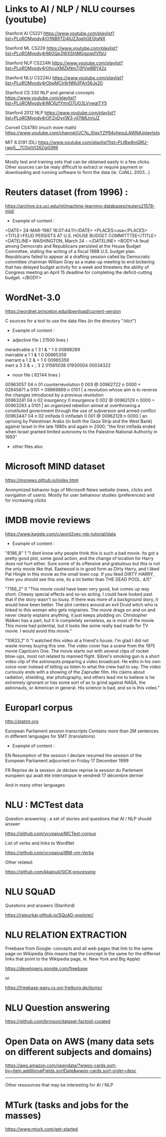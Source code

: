 
# Links to AI / NLP / NLU courses (youtube)

Stanford AI CS221
https://www.youtube.com/playlist?list=PLoROMvodv4rO1NB9TD4iUZ3qghGEGtqNX

Stanford ML CS229
https://www.youtube.com/playlist?list=PLoROMvodv4rMiGQp3WXShtMGgzqpfVfbU

Stanford NLP CS224N
https://www.youtube.com/playlist?list=PLoROMvodv4rOhcuXMZkNm7j3fVwBBY42z

Stanford NLU CS224U
https://www.youtube.com/playlist?list=PLoROMvodv4rObpMCir6rNNUlFAn56Js20

Stanford CS 330 NLP and general concepts
https://www.youtube.com/playlist?list=PLoROMvodv4rMC6zfYmnD7UG3LVvwaITY5

Stanford 2012 NLP
https://www.youtube.com/playlist?list=PLoROMvodv4rOFZnDyrlW3-nI7tMLtmiJZ

Cornell CS4780 (much more math)
https://www.youtube.com/channel/UC7p_I0qxYZP94vhesuLAWNA/playlists

MIT 6.S191 (DL)
https://www.youtube.com/playlist?list=PLtBw6njQRU-rwp5__7C0oIVt26ZgjG9NI

------------------------------------------------------

Mostly test and training sets that can be obtained easily in a few clicks. Other sources can be realy difficult to extract or require payment or downloading and running software to form the data (ie. CoNLL 2003...)

# Reuters dataset (from 1996) : 

https://archive.ics.uci.edu/ml/machine-learning-databases/reuters21578-mld/

* Example of content :

\<DATE> 24-MAR-1987 16:07:44.11\</DATE>
\<PLACES><D>usa</D>\</PLACES>
\<TITLE>FEUD PERSISTS AT U.S. HOUSE BUDGET COMMITTTEE\</TITLE>
\<DATELINE>    WASHINGTON, March 24 - \</DATELINE>
\<BODY>A feud among Democrats and
Republicans persisted at the House Budget Committee, stalling
the writing of a fiscal 1988 U.S. budget plan.
Republicans failed to appear at a drafting session called by Democratic committee chairman William Gray as a make-up
meeting to end bickering that has delayed budget activity  for
a week and threatens the ability of Congress meeting an April
15 deadline for completing the deficit-cutting budget.
\</BODY>

# WordNet-3.0

https://wordnet.princeton.edu/download/current-version

C sources for a tool to use the data files (in the directory "/dict")
 
* Example of content :

* adjective file ( 21500 lines )

ineradicable a 1 3 ! & ^ 1 0 00898289  
inerrable a 1 1 & 1 0 00965359  
inerrant a 1 2 & + 1 0 00965359  
inert a 3 3 & + ; 3 2 01565038 01930004 00034322  


* noun file ( 82144 lines )

00963057 04 n 01 counterrevolution 0 003 @ 00962722 n 0000 + 02845871 a 0101 + 09969869 n 0101 | a revolution whose aim is to reverse the changes introduced by a previous revolution  
00963241 04 n 02 insurgency 0 insurgence 0 002 @ 00962129 n 0000 + 00963283 a 0101 | an organized rebellion aimed at overthrowing a constituted government through the use of subversion and armed conflict  
00963447 04 n 02 intifada 0 intifadah 0 001 @ 00962129 n 0000 | an uprising by Palestinian Arabs (in both the Gaza Strip and the West Bank) against Israel in the late 1980s and again in 2000; "the first intifada ended when Israel granted limited autonomy to the Palestine National Authority in 1993"  

* other files also


# Microsoft MIND dataset 

https://msnews.github.io/index.html

Anonymized behavior logs of Microsoft News website (news, clicks and navigation of users). Mostly for user behaivour studies (preferences) and for increasing clicks


#  IMDB movie reviews

https://www.kaggle.com/c/word2vec-nlp-tutorial/data

* Example of content :

"8196_8"	1	"I dont know why people think this is such a bad movie. Its got a pretty good plot, some good action, and the change of location for Harry does not hurt either. Sure some of its offensive and gratuitous but this is not the only movie like that. Eastwood is in good form as Dirty Harry, and I liked Pat Hingle in this movie as the small town cop. If you liked DIRTY HARRY, then you should see this one, its a lot better than THE DEAD POOL. 4/5"

"7166_2"	0	"This movie could have been very good, but comes up way short. Cheesy special effects and so-so acting. I could have looked past that if the story wasn't so lousy. If there was more of a background story, it would have been better. The plot centers around an evil Druid witch who is linked to this woman who gets migraines. The movie drags on and on and never clearly explains anything, it just keeps plodding on. Christopher Walken has a part, but it is completely senseless, as is most of the movie. This movie had potential, but it looks like some really bad made for TV movie. I would avoid this movie."

"10633_1"	0	"I watched this video at a friend's house. I'm glad I did not waste money buying this one. The video cover has a scene from the 1975 movie Capricorn One. The movie starts out with several clips of rocket blow-ups, most not related to manned flight. Sibrel's smoking gun is a short video clip of the astronauts preparing a video broadcast. He edits in his own voice-over instead of letting us listen to what the crew had to say. The video curiously ends with a showing of the Zapruder film. His claims about radiation, shielding, star photography, and others lead me to believe is he extremely ignorant or has some sort of ax to grind against NASA, the astronauts, or American in general. His science is bad, and so is this video."

# Europarl corpus

http://statmt.org

European Parliament session transcripts
Contains more than 2M sentences in different languages for SMT (translations)

* Example of content :

EN
Resumption of the session
I declare resumed the session of the European Parliament adjourned on Friday 17 December 1999

FR
Reprise de la session
Je déclare reprise la session du Parlement européen qui avait été interrompue le vendredi 17 décembre dernier

And in many other languages

# NLU : MCTest data 

Question answering : a set of stories and questions that AI / NLP should answer

https://github.com/vcvpaiva/MCTest-corpus

List of verbs and links to WordNet

https://github.com/vcvpaiva/IBM-vm-Verbs

Other related: 

https://github.com/kkalouli/SICK-processing

# NLU SQuAD

Questions and answers (Stanford)

https://rajpurkar.github.io/SQuAD-explorer/

# NLU RELATION EXTRACTION

Freebase from Google: concepts and all web pages that link to the same page on Wikipedia (this means that the concept is the same for the differnet links that point to the Wikipedia page, ie. New York and Big Apple)

https://developers.google.com/freebase

or

https://freebase-easy.cs.uni-freiburg.de/dump/

# NLU Question answering

https://github.com/brmson/dataset-factoid-curated

# Open Data on AWS (many data sets on different subjects and domains)
https://aws.amazon.com/opendata/?wwps-cards.sort-by=item.additionalFields.sortDate&wwps-cards.sort-order=desc


----------------

Other ressources that may be interesting for AI / NLP

# MTurk (tasks and jobs for the masses)
https://www.mturk.com/get-started





